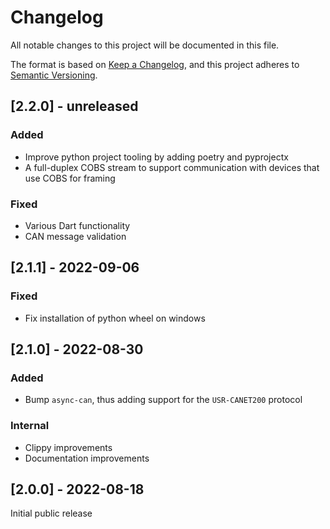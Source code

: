 # Changelog
All notable changes to this project will be documented in this file.

The format is based on [Keep a Changelog](https://keepachangelog.com/en/1.0.0/), and this project adheres to [Semantic Versioning](https://semver.org/spec/v2.0.0.html).

## [2.2.0] - unreleased

### Added

 - Improve python project tooling by adding poetry and pyprojectx
 - A full-duplex COBS stream to support communication with devices that use COBS for framing

### Fixed
  
  - Various Dart functionality
  - CAN message validation

## [2.1.1] - 2022-09-06

### Fixed

 - Fix installation of python wheel on windows

## [2.1.0] - 2022-08-30

### Added

 - Bump `async-can`, thus adding support for the `USR-CANET200` protocol

### Internal

 - Clippy improvements
 - Documentation improvements

## [2.0.0] - 2022-08-18

Initial public release

